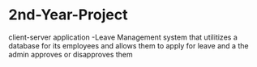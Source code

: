 # 2nd-Year-Project
client-server application -Leave Management system that utilitizes a database for its employees and allows them to apply for leave and a the admin approves or disapproves them 
